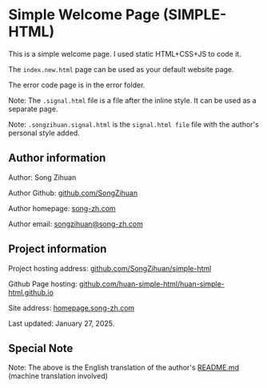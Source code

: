 # Simple Welcome Page (SIMPLE-HTML)

This is a simple welcome page. I used static HTML+CSS+JS to code it.

The `index.new.html` page can be used as your default website page.

The error code page is in the error folder.

Note: The `.signal.html` file is a file after the inline style. It can be used as a separate page.

Note: `.songzihuan.signal.html` is the `signal.html file` file with the author's personal style added.

## Author information
Author: Song Zihuan

Author Github: [github.com/SongZihuan](https://github.com/SongZihuan)

Author homepage: [song-zh.com](https://song-zh.com)

Author email: songzihuan@song-zh.com

## Project information
Project hosting address: [github.com/SongZihuan/simple-html](https://github.com/SongZihuan/simple-html)

Github Page hosting: [github.com/huan-simple-html/huan-simple-html.github.io](https://github.com/huan-simple-html/huan-simple-html.github.io)

Site address: [homepage.song-zh.com](https://homepage.song-zh.com/)

Last updated: January 27, 2025.

## Special Note
Note: The above is the English translation of the author's [README.md](/README.md) (machine translation involved)
